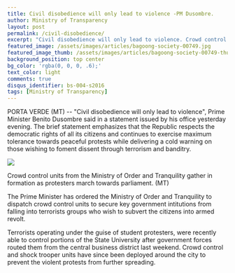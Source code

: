 ```yaml
---
title: Civil disobedience will only lead to violence -PM Dusombre.
author: Ministry of Transparency
layout: post
permalink: /civil-disobedience/
excerpt: "Civil disobedience will only lead to violence. Crowd control units from the Ministry of Order and Tranquility gather in formation as protesters march towards parliament. (MT)"
featured_image: /assets/images/articles/bagoong-society-00749.jpg
featured_image_thumb: /assets/images/articles/bagoong-society-00749-thumb.jpg
background_position: top center
bg_color: 'rgba(0, 0, 0, .6);'
text_color: light
comments: true
disqus_identifier: bs-004-s2016
tags: [Ministry of Transparency]
---
```


PORTA VERDE (MT) -- "Civil disobedience will only lead to violence", Prime Minister Benito Dusombre said in a statement issued by his office yesterday evening. The brief statement emphasizes that the Republic respects the democratic rights of all its citizens and continues to exercise maximum tolerance towards peaceful protests while delivering a cold warning on those wishing to foment dissent through terrorism and banditry.

<img src="{{ site.baseurl }}/assets/images/articles/bagoong-society-00749.jpg">
<p class="caption">Crowd control units from the Ministry of Order and Tranquility gather in formation as protesters march towards parliament. (MT)</p>

The Prime Minister has ordered the Ministry of Order and Tranquility to dispatch crowd control units to secure key government intitutions from falling into terrorists groups who wish to subvert the citizens into armed revolt.

Terrorists operating under the guise of student protesters, were recently able to control portions of the State University after government forces routed them from the central business district last weekend. Crowd control and shock trooper units have since been deployed around the city to prevent the violent protests from further spreading.